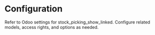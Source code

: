 # Configuration

Refer to Odoo settings for stock_picking_show_linked. Configure related models, access rights, and options as needed.
